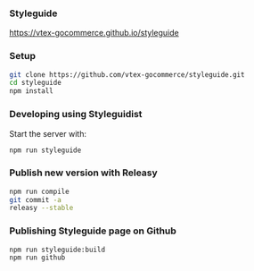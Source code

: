 ### Styleguide

https://vtex-gocommerce.github.io/styleguide

### Setup

```sh
git clone https://github.com/vtex-gocommerce/styleguide.git
cd styleguide
npm install
```

### Developing using Styleguidist

Start the server with:

```sh
npm run styleguide
```

### Publish new version with Releasy

```sh
npm run compile
git commit -a
releasy --stable
```

### Publishing Styleguide page on Github

```sh
npm run styleguide:build
npm run github
```
